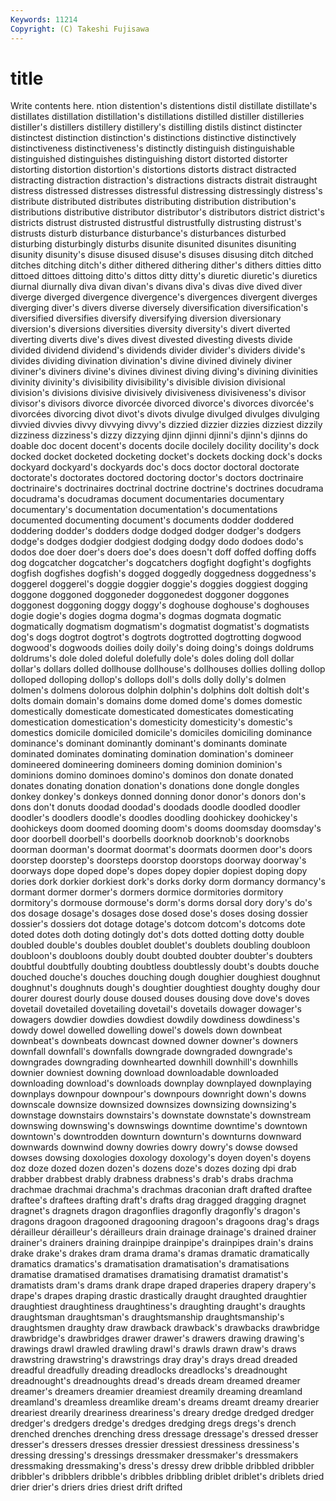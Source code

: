 ```yaml
---
Keywords: 11214 
Copyright: (C) Takeshi Fujisawa
---
```


# title

Write contents here.
ntion distention's distentions distil distillate distillate's distillates
distillation distillation's distillations distilled distiller distilleries distiller's distillers distillery distillery's
distilling distils distinct distincter distinctest distinction distinction's distinctions distinctive distinctively
distinctiveness distinctiveness's distinctly distinguish distinguishable distinguished distinguishes distinguishing distort distorted
distorter distorting distortion distortion's distortions distorts distract distracted distracting distraction
distraction's distractions distracts distrait distraught distress distressed distresses distressful distressing
distressingly distress's distribute distributed distributes distributing distribution distribution's distributions distributive
distributor distributor's distributors district district's districts distrust distrusted distrustful distrustfully
distrusting distrust's distrusts disturb disturbance disturbance's disturbances disturbed disturbing disturbingly
disturbs disunite disunited disunites disuniting disunity disunity's disuse disused disuse's
disuses disusing ditch ditched ditches ditching ditch's dither dithered dithering
dither's dithers ditties ditto dittoed dittoes dittoing ditto's dittos ditty
ditty's diuretic diuretic's diuretics diurnal diurnally diva divan divan's divans
diva's divas dive dived diver diverge diverged divergence divergence's divergences
divergent diverges diverging diver's divers diverse diversely diversification diversification's diversified
diversifies diversify diversifying diversion diversionary diversion's diversions diversities diversity diversity's
divert diverted diverting diverts dive's dives divest divested divesting divests
divide divided dividend dividend's dividends divider divider's dividers divide's divides
dividing divination divination's divine divined divinely diviner diviner's diviners divine's
divines divinest diving diving's divining divinities divinity divinity's divisibility divisibility's
divisible division divisional division's divisions divisive divisively divisiveness divisiveness's divisor
divisor's divisors divorce divorcée divorced divorce's divorces divorcée's divorcées divorcing
divot divot's divots divulge divulged divulges divulging divvied divvies divvy
divvying divvy's dizzied dizzier dizzies dizziest dizzily dizziness dizziness's dizzy
dizzying djinn djinni djinni's djinn's djinns do doable doc docent
docent's docents docile docilely docility docility's dock docked docket docketed
docketing docket's dockets docking dock's docks dockyard dockyard's dockyards doc's
docs doctor doctoral doctorate doctorate's doctorates doctored doctoring doctor's doctors
doctrinaire doctrinaire's doctrinaires doctrinal doctrine doctrine's doctrines docudrama docudrama's docudramas
document documentaries documentary documentary's documentation documentation's documentations documented documenting document's
documents dodder doddered doddering dodder's dodders dodge dodged dodger dodger's
dodgers dodge's dodges dodgier dodgiest dodging dodgy dodo dodoes dodo's
dodos doe doer doer's doers doe's does doesn't doff doffed
doffing doffs dog dogcatcher dogcatcher's dogcatchers dogfight dogfight's dogfights dogfish
dogfishes dogfish's dogged doggedly doggedness doggedness's doggerel doggerel's doggie doggier
doggie's doggies doggiest dogging doggone doggoned doggoneder doggonedest doggoner doggones
doggonest doggoning doggy doggy's doghouse doghouse's doghouses dogie dogie's dogies
dogma dogma's dogmas dogmata dogmatic dogmatically dogmatism dogmatism's dogmatist dogmatist's
dogmatists dog's dogs dogtrot dogtrot's dogtrots dogtrotted dogtrotting dogwood dogwood's
dogwoods doilies doily doily's doing doing's doings doldrums doldrums's dole
doled doleful dolefully dole's doles doling doll dollar dollar's dollars
dolled dollhouse dollhouse's dollhouses dollies dolling dollop dolloped dolloping dollop's
dollops doll's dolls dolly dolly's dolmen dolmen's dolmens dolorous dolphin
dolphin's dolphins dolt doltish dolt's dolts domain domain's domains dome
domed dome's domes domestic domestically domesticate domesticated domesticates domesticating domestication
domestication's domesticity domesticity's domestic's domestics domicile domiciled domicile's domiciles domiciling
dominance dominance's dominant dominantly dominant's dominants dominate dominated dominates dominating
domination domination's domineer domineered domineering domineers doming dominion dominion's dominions
domino dominoes domino's dominos don donate donated donates donating donation
donation's donations done dongle dongles donkey donkey's donkeys donned donning
donor donor's donors don's dons don't donuts doodad doodad's doodads
doodle doodled doodler doodler's doodlers doodle's doodles doodling doohickey doohickey's
doohickeys doom doomed dooming doom's dooms doomsday doomsday's door doorbell
doorbell's doorbells doorknob doorknob's doorknobs doorman doorman's doormat doormat's doormats
doormen door's doors doorstep doorstep's doorsteps doorstop doorstops doorway doorway's
doorways dope doped dope's dopes dopey dopier dopiest doping dopy
dories dork dorkier dorkiest dork's dorks dorky dorm dormancy dormancy's
dormant dormer dormer's dormers dormice dormitories dormitory dormitory's dormouse dormouse's
dorm's dorms dorsal dory dory's do's dos dosage dosage's dosages
dose dosed dose's doses dosing dossier dossier's dossiers dot dotage
dotage's dotcom dotcom's dotcoms dote doted dotes doth doting dotingly
dot's dots dotted dotting dotty double doubled double's doubles doublet
doublet's doublets doubling doubloon doubloon's doubloons doubly doubt doubted doubter
doubter's doubters doubtful doubtfully doubting doubtless doubtlessly doubt's doubts douche
douched douche's douches douching dough doughier doughiest doughnut doughnut's doughnuts
dough's doughtier doughtiest doughty doughy dour dourer dourest dourly douse
doused douses dousing dove dove's doves dovetail dovetailed dovetailing dovetail's
dovetails dowager dowager's dowagers dowdier dowdies dowdiest dowdily dowdiness dowdiness's
dowdy dowel dowelled dowelling dowel's dowels down downbeat downbeat's downbeats
downcast downed downer downer's downers downfall downfall's downfalls downgrade downgraded
downgrade's downgrades downgrading downhearted downhill downhill's downhills downier downiest downing
download downloadable downloaded downloading download's downloads downplay downplayed downplaying downplays
downpour downpour's downpours downright down's downs downscale downsize downsized downsizes
downsizing downsizing's downstage downstairs downstairs's downstate downstate's downstream downswing downswing's
downswings downtime downtime's downtown downtown's downtrodden downturn downturn's downturns downward
downwards downwind downy dowries dowry dowry's dowse dowsed dowses dowsing
doxologies doxology doxology's doyen doyen's doyens doz doze dozed dozen
dozen's dozens doze's dozes dozing dpi drab drabber drabbest drably
drabness drabness's drab's drabs drachma drachmae drachmai drachma's drachmas draconian
draft drafted draftee draftee's draftees drafting draft's drafts drag dragged
dragging dragnet dragnet's dragnets dragon dragonflies dragonfly dragonfly's dragon's dragons
dragoon dragooned dragooning dragoon's dragoons drag's drags dérailleur dérailleur's dérailleurs
drain drainage drainage's drained drainer drainer's drainers draining drainpipe drainpipe's
drainpipes drain's drains drake drake's drakes dram drama drama's dramas
dramatic dramatically dramatics dramatics's dramatisation dramatisation's dramatisations dramatise dramatised dramatises
dramatising dramatist dramatist's dramatists dram's drams drank drape draped draperies
drapery drapery's drape's drapes draping drastic drastically draught draughted draughtier
draughtiest draughtiness draughtiness's draughting draught's draughts draughtsman draughtsman's draughtsmanship draughtsmanship's
draughtsmen draughty draw drawback drawback's drawbacks drawbridge drawbridge's drawbridges drawer
drawer's drawers drawing drawing's drawings drawl drawled drawling drawl's drawls
drawn draw's draws drawstring drawstring's drawstrings dray dray's drays dread
dreaded dreadful dreadfully dreading dreadlocks dreadlocks's dreadnought dreadnought's dreadnoughts dread's
dreads dream dreamed dreamer dreamer's dreamers dreamier dreamiest dreamily dreaming
dreamland dreamland's dreamless dreamlike dream's dreams dreamt dreamy drearier dreariest
drearily dreariness dreariness's dreary dredge dredged dredger dredger's dredgers dredge's
dredges dredging dregs dregs's drench drenched drenches drenching dress dressage
dressage's dressed dresser dresser's dressers dresses dressier dressiest dressiness dressiness's
dressing dressing's dressings dressmaker dressmaker's dressmakers dressmaking dressmaking's dress's dressy
drew dribble dribbled dribbler dribbler's dribblers dribble's dribbles dribbling driblet
driblet's driblets dried drier drier's driers dries driest drift drifted
